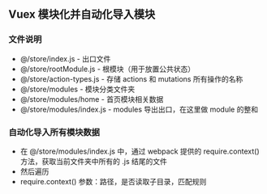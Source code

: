 ## Vuex 模块化并自动化导入模块

### 文件说明

- @/store/index.js - 出口文件
- @/store/rootModule.js - 根模块（用于放置公共状态）
- @/store/action-types.js - 存储 actions 和 mutations 所有操作的名称
- @/store/modules - 模块分类文件夹
- @/store/modules/home - 首页模块相关数据
- @/store/modules/index.js - modules 导出出口，在这里做 module 的整和

### 自动化导入所有模块数据

- 在 @/store/modules/index.js 中，通过 webpack 提供的 require.context() 方法，获取当前文件夹中所有的 .js 结尾的文件
- 然后遍历
- require.context() 参数：路径，是否读取子目录，匹配规则
